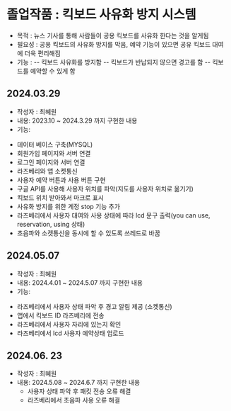 # 졸업작품 : 킥보드 사유화 방지 시스템
* 목적 : 뉴스 기사를 통해 사람들이 공용 킥보드를 사유화 한다는 것을 알게됨
* 필요성 : 공용 킥보드의 사유화 방지를 막음, 예약 기능이 있으면 공유 킥보드 대여에 더욱 편리해짐
* 기능 :
 -- 킥보드 사유화를 방지함
 -- 킥보드가 반납되지 않으면 경고를 함
 -- 킥보드를 예약할 수 있게 함
     

## 2024.03.29
* 작성자 : 최혜원
* 내용: 2023.10 ~ 2024.3.29 까지 구현한 내용
* 기능: 
 - 데이터 베이스 구축(MYSQL)
 -  회원가입 페이지와 서버 연결
 - 로그인 페이지와 서버 연결
 - 라즈베리와 앱 소켓통신
 -  사용자 예약 버튼과 사용 버튼 구현
 - 구글 API를 사용해 사용자 위치를 파악(지도를 사용자 위치로 옮기기)
 -  킥보드 위치 받아와서 마크로 표시
 - 사유화 방지를 위한 계정 stop 기능 추가
 - 라즈베리에서 사용자 대여와 사용 상태에 따라 lcd 문구 출력(you can use, reservation, using 상태)
 -  초음파와 소켓통신을 동시에 할 수 있도록 쓰레드로 바꿈
     
## 2024.05.07
* 작성자 : 최혜원
* 내용: 2024.4.01 ~ 2024.5.07 까지 구현한 내용
* 기능: 
 - 라즈베리에서 사용자 상태 파악 후 경고 알림 제공 (소켓통신)
 - 앱에서 킥보드 ID 라즈베리에 전송
 - 라즈베리에서 사용자 자리에 있는지 확인
 - 라즈베리에서 lcd 사용자 예약상태 업로드

## 2024.06. 23
* 작성자 : 최혜원
* 내용: 2024.5.08 ~ 2024.6.7 까지 구현한 내용
  - 사용자 상태 파악 후 패킷 전송 오류 해결
  - 라즈베리에서 초음파 사용 오류 해결
 
